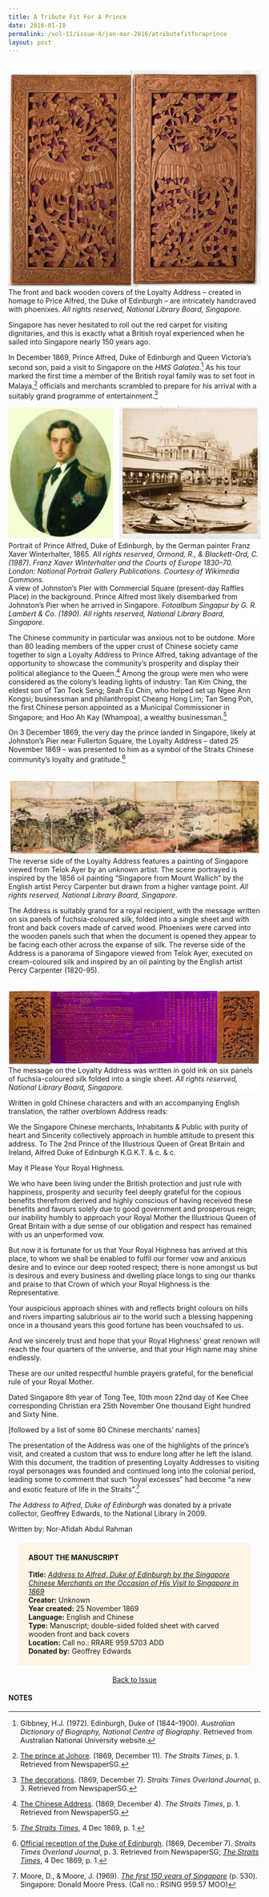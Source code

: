 ```yaml
---
title: A Tribute Fit For A Prince
date: 2016-01-18
permalink: /vol-11/issue-4/jan-mar-2016/atributefitforaprince
layout: post
---
```

<div style="background-color: white;"><br><img style=="width:600px" src="/images/vol-11-issue-4/a-tribute-of-a-prince/01_tributeprince.jpg">The front and back wooden covers of the Loyalty Address – created in homage to Price Alfred, the Duke of Edinburgh – are intricately handcraved with phoenixes. <i>All rights reserved, National Library Board, Singapore.</i></div>

Singapore has never hesitated to roll out the red carpet for visiting dignitaries, and this is exactly what a British royal experienced when he sailed into Singapore nearly 150 years ago.

In December 1869, Prince Alfred, Duke of Edinburgh and Queen Victoria’s second son, paid a visit to Singapore on the *HMS Galatea*.[^1] As his tour marked the first time a member of the British royal family was to set foot in Malaya,[^2] officials and merchants scrambled to prepare for his arrival with a suitably grand programme of entertainment.[^3]

<div style="background-color: white;"><img style="width:600px" src="/images/vol-11-issue-4/a-tribute-of-a-prince/03_tributeprince.jpg">Portrait of Prince Alfred, Duke of Edinburgh, by the German painter Franz Xaver Winterhalter, 1865. <i>All rights reserved, Ormond, R., & Blackett-Ord, C. (1987). Franz Xaver Winterhalter and the Courts of Europe 1830–70. London: National Portrait Gallery Publications. Courtesy of Wikimedia Commons.</i></div>
<div style="background-color: white;">A view of Johnston’s Pier with Commercial Square (present-day Raffles Place) in the background. Prince Alfred most likely disembarked from Johnston’s Pier when he arrived in Singapore. <i>Fotoalbum Singapur by G. R. Lambert & Co. (1890). All rights reserved, National Library Board, Singapore.</i></div>

The Chinese community in particular was anxious not to be outdone. More than 80 leading members of the upper crust of Chinese society came together to sign a Loyalty Address to Prince Alfred, taking advantage of the opportunity to showcase the community’s prosperity and display their political allegiance to the Queen.[^4] Among the group were men who were considered as the colony’s leading lights of industry: Tan Kim Ching, the eldest son of Tan Tock Seng; Seah Eu Chin, who helped set up Ngee Ann Kongsi; businessman and philanthropist Cheang Hong Lim; Tan Seng Poh, the first Chinese person appointed as a Municipal Commissioner in Singapore; and Hoo Ah Kay (Whampoa), a wealthy businessman.[^5]

On 3 December 1869, the very day the prince landed in Singapore, likely at Johnston’s Pier near Fullerton Square, the Loyalty Address – dated 25 November 1869 – was presented to him as a symbol of the Straits Chinese community’s loyalty and gratitude.[^6]

<div style="background-color: white;"><br><img src="/images/vol-11-issue-4/a-tribute-of-a-prince/04_tributeprince.jpg">The reverse side of the Loyalty Address features a painting of Singapore viewed from Telok Ayer by an unknown artist. The scene portrayed is inspired by the 1856 oil painting “Singapore from Mount Wallich” by the English artist Percy Carpenter but drawn from a higher vantage point. <i>All rights reserved, National Library Board, Singapore.</i></div>

The Address is suitably grand for a royal recipient, with the message written on six panels of fuchsia-coloured silk, folded into a single sheet and with front and back covers made of carved wood. Phoenixes were carved into the wooden panels such that when the document is opened they appear to be facing each other across the expanse of silk. The reverse side of the Address is a panorama of Singapore viewed from Telok Ayer, executed on cream-coloured silk and inspired by an oil painting by the English artist Percy Carpenter (1820-95).

<div style="background-color: white;"><br><img src="/images/vol-11-issue-4/a-tribute-of-a-prince/02_tributeprince.jpg">The message on the Loyalty Address was written in gold ink on six panels of fuchsia-coloured silk folded into a single sheet. <i>All rights reserved, National Library Board, Singapore.</i></div>

Written in gold Chinese characters and with an accompanying English translation, the rather overblown Address reads:

We the Singapore Chinese merchants, Inhabitants & Public with purity of heart and Sincerity collectively approach in humble attitude to present this address.
To The 2nd Prince of the Illustrious Queen of Great Britain and Ireland,
Alfred Duke of Edinburgh K.G.K.T.
& c. & c.

May it Please Your Royal Highness.

We who have been living under the British protection and just rule with happiness, prosperity and security feel deeply grateful for the copious benefits therefrom derived and highly conscious of having received these benefits and favours solely due to good government and prosperous reign; our inability humbly to approach your Royal Mother the Illustrious Queen of Great Britain with a due sense of our obligation and respect has remained with us an unperformed vow.

But now it is fortunate for us that Your Royal Highness has arrived at this place, to whom we shall be enabled to fulfil our former vow and anxious desire and to evince our deep rooted respect; there is none amongst us but is desirous and every business and dwelling place longs to sing our thanks and praise to that Crown of which your Royal Highness is the Representative.

Your auspicious approach shines with and reflects bright colours on hills and rivers imparting salubrious air to the world such a blessing happening once in a thousand years this good fortune has been vouchsafed to us.

And we sincerely trust and hope that your Royal Highness’ great renown will reach the four quarters of the universe, and that your High name may shine endlessly.

These are our united respectful humble prayers grateful, for the beneficial rule of your Royal Mother.

Dated Singapore 8th year of Tong Tee, 10th moon 22nd day of Kee Chee corresponding Christian era 25th November One thousand Eight hundred and Sixty Nine.

[followed by a list of some 80 Chinese merchants’ names]

The presentation of the Address was one of the highlights of the prince’s visit, and created a custom that wss to endure long after he left the island. With this document, the tradition of presenting Loyalty Addresses to visiting royal personages was founded and continued long into the colonial period, leading some to comment that such “loyal excesses” had become “a new and exotic feature of life in the Straits”.[^7]

*The Address to Alfred, Duke of Edinburgh* was donated by a private collector, Geoffrey Edwards, to the National Library in 2009.

Written by: Nor-Afidah Abdul Rahman

<div style="background-colour:#fdf5e6; padding:20px; margin: 20px; background: #fdf5e6;"><b>ABOUT THE MANUSCRIPT</b>
<br><br>
<b>Title:</b> <i><a href="https://eresources.nlb.gov.sg/printheritage/detail/920ecc56-9df8-409e-b3ec-f742a6895eea.aspx">Address to Alfred, Duke of Edinburgh by the Singapore Chinese Merchants on the Occasion of His Visit to Singapore in 1869</a></i>
<br>
<b>Creator:</b> Unknown
<br>
<b>Year created:</b> 25 November 1869
<br>
<b>Language:</b> English and Chinese
<br>
<b>Type:</b> Manuscript; double-sided folded sheet with carved wooden front and back covers
<br>
<b>Location:</b> Call no.: RRARE 959.5703 ADD 
<br>
<b>Donated by:</b> Geoffrey Edwards
</div>

<a href="/vol-11/issue-4/jan-mar-2016/"><center>Back to Issue</center></a>

#### **NOTES**

[^1]:Gibbney, H.J. (1972). Edinburgh, Duke of (1844–1900). *Australian Dictionary of Biography, National Centre of Biography*. Retrieved from Australian National University website.

[^2]:[The prince at Johore](http://eresources.nlb.gov.sg/newspapers/Digitised/Article/straitstimes18691211-1.2.4.3). (1869, December 11). *The Straits Times*, p. 1. Retrieved from NewspaperSG.

[^3]:[The decorations](http://eresources.nlb.gov.sg/newspapers/Digitised/Article/stoverland18691207-1.2.7.7). (1869, December 7). *Straits Times Overland Journal*, p. 3. Retrieved from NewspaperSG.

[^4]:[The Chinese Address](http://eresources.nlb.gov.sg/newspapers/Digitised/Article/straitstimes18691204-1.2.8). (1869, December 4). *The Straits Times*, p. 1. Retrieved from NewspaperSG.

[^5]:*[The Straits Times](http://eresources.nlb.gov.sg/newspapers/Digitised/Article/straitstimes18691204-1.2.8)*, 4 Dec 1869, p. 1.

[^6]:[Official reception of the Duke of Edinburgh](http://eresources.nlb.gov.sg/newspapers/Digitised/Article/stoverland18691207-1.2.7.5). (1869, December 7). *Straits Times Overland Journal*, p. 3. Retrieved from NewspaperSG; *[The Straits Times](http://eresources.nlb.gov.sg/newspapers/Digitised/Article/straitstimes18691204-1.2.8)*, 4 Dec 1869, p. 1.

[^7]:Moore, D., & Moore, J. (1969). *[The first 150 years of Singapore](http://eservice.nlb.gov.sg/item_holding_s.aspx?bid=4081611)* (p. 530). Singapore: Donald Moore Press. (Call no.: RSING 959.57 MOO)